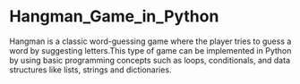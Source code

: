 # Hangman_Game_in_Python

Hangman is a classic word-guessing game where the player tries to guess a word by suggesting letters.This type of game can be implemented in Python by using basic programming concepts such as loops, conditionals, and data structures like lists, strings and dictionaries.
